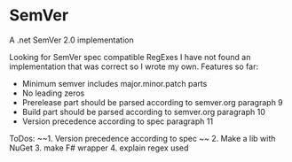 # SemVer
A .net SemVer 2.0 implementation

Looking for SemVer spec compatible RegExes I have not found an implementation that was correct so I wrote my own.
Features so far:
* Minimum semver includes major.minor.patch parts
* No leading zeros
* Prerelease part should be parsed according to semver.org paragraph 9
* Build part should be parsed according to semver.org paragraph 10
* Version precedence according to spec paragraph 11

ToDos:
~~1. Version precedence according to spec ~~
2. Make a lib with NuGet
3. make F# wrapper
4. explain regex used
